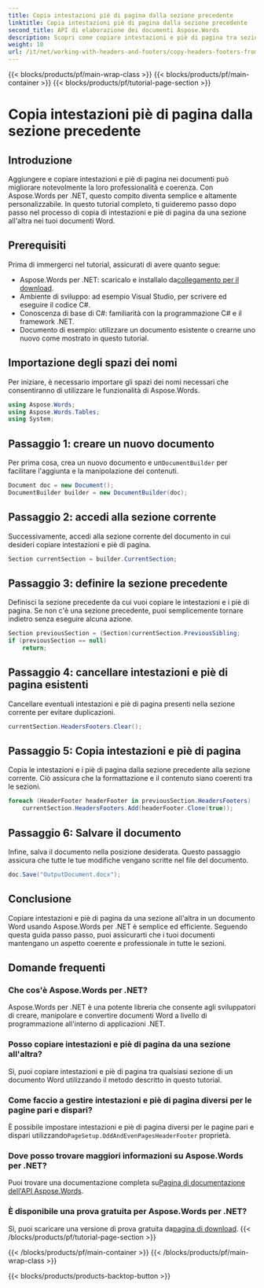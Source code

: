 ```yaml
---
title: Copia intestazioni piè di pagina dalla sezione precedente
linktitle: Copia intestazioni piè di pagina dalla sezione precedente
second_title: API di elaborazione dei documenti Aspose.Words
description: Scopri come copiare intestazioni e piè di pagina tra sezioni in documenti Word usando Aspose.Words per .NET. Questa guida dettagliata assicura coerenza e professionalità.
weight: 10
url: /it/net/working-with-headers-and-footers/copy-headers-footers-from-previous-section/
---
```


{{< blocks/products/pf/main-wrap-class >}}
{{< blocks/products/pf/main-container >}}
{{< blocks/products/pf/tutorial-page-section >}}

# Copia intestazioni piè di pagina dalla sezione precedente

## Introduzione

Aggiungere e copiare intestazioni e piè di pagina nei documenti può migliorare notevolmente la loro professionalità e coerenza. Con Aspose.Words per .NET, questo compito diventa semplice e altamente personalizzabile. In questo tutorial completo, ti guideremo passo dopo passo nel processo di copia di intestazioni e piè di pagina da una sezione all'altra nei tuoi documenti Word.

## Prerequisiti

Prima di immergerci nel tutorial, assicurati di avere quanto segue:

-  Aspose.Words per .NET: scaricalo e installalo da[collegamento per il download](https://releases.aspose.com/words/net/).
- Ambiente di sviluppo: ad esempio Visual Studio, per scrivere ed eseguire il codice C#.
- Conoscenza di base di C#: familiarità con la programmazione C# e il framework .NET.
- Documento di esempio: utilizzare un documento esistente o crearne uno nuovo come mostrato in questo tutorial.

## Importazione degli spazi dei nomi

Per iniziare, è necessario importare gli spazi dei nomi necessari che consentiranno di utilizzare le funzionalità di Aspose.Words.

```csharp
using Aspose.Words;
using Aspose.Words.Tables;
using System;
```

## Passaggio 1: creare un nuovo documento

 Per prima cosa, crea un nuovo documento e un`DocumentBuilder` per facilitare l'aggiunta e la manipolazione dei contenuti.

```csharp
Document doc = new Document();
DocumentBuilder builder = new DocumentBuilder(doc);
```

## Passaggio 2: accedi alla sezione corrente

Successivamente, accedi alla sezione corrente del documento in cui desideri copiare intestazioni e piè di pagina.

```csharp
Section currentSection = builder.CurrentSection;
```

## Passaggio 3: definire la sezione precedente

Definisci la sezione precedente da cui vuoi copiare le intestazioni e i piè di pagina. Se non c'è una sezione precedente, puoi semplicemente tornare indietro senza eseguire alcuna azione.

```csharp
Section previousSection = (Section)currentSection.PreviousSibling;
if (previousSection == null)
    return;
```

## Passaggio 4: cancellare intestazioni e piè di pagina esistenti

Cancellare eventuali intestazioni e piè di pagina presenti nella sezione corrente per evitare duplicazioni.

```csharp
currentSection.HeadersFooters.Clear();
```

## Passaggio 5: Copia intestazioni e piè di pagina

Copia le intestazioni e i piè di pagina dalla sezione precedente alla sezione corrente. Ciò assicura che la formattazione e il contenuto siano coerenti tra le sezioni.

```csharp
foreach (HeaderFooter headerFooter in previousSection.HeadersFooters)
    currentSection.HeadersFooters.Add(headerFooter.Clone(true));
```

## Passaggio 6: Salvare il documento

Infine, salva il documento nella posizione desiderata. Questo passaggio assicura che tutte le tue modifiche vengano scritte nel file del documento.

```csharp
doc.Save("OutputDocument.docx");
```

## Conclusione

Copiare intestazioni e piè di pagina da una sezione all'altra in un documento Word usando Aspose.Words per .NET è semplice ed efficiente. Seguendo questa guida passo passo, puoi assicurarti che i tuoi documenti mantengano un aspetto coerente e professionale in tutte le sezioni.

## Domande frequenti

### Che cos'è Aspose.Words per .NET?

Aspose.Words per .NET è una potente libreria che consente agli sviluppatori di creare, manipolare e convertire documenti Word a livello di programmazione all'interno di applicazioni .NET.

### Posso copiare intestazioni e piè di pagina da una sezione all'altra?

Sì, puoi copiare intestazioni e piè di pagina tra qualsiasi sezione di un documento Word utilizzando il metodo descritto in questo tutorial.

### Come faccio a gestire intestazioni e piè di pagina diversi per le pagine pari e dispari?

 È possibile impostare intestazioni e piè di pagina diversi per le pagine pari e dispari utilizzando`PageSetup.OddAndEvenPagesHeaderFooter` proprietà.

### Dove posso trovare maggiori informazioni su Aspose.Words per .NET?

 Puoi trovare una documentazione completa su[Pagina di documentazione dell'API Aspose.Words](https://reference.aspose.com/words/net/).

### È disponibile una prova gratuita per Aspose.Words per .NET?

 Sì, puoi scaricare una versione di prova gratuita da[pagina di download](https://releases.aspose.com/).
{{< /blocks/products/pf/tutorial-page-section >}}

{{< /blocks/products/pf/main-container >}}
{{< /blocks/products/pf/main-wrap-class >}}

{{< blocks/products/products-backtop-button >}}
